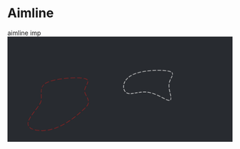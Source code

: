 # Aimline
 aimline imp
![Image text](https://github.com/ximengcs/Aimline/blob/main/aimline_capture.png)